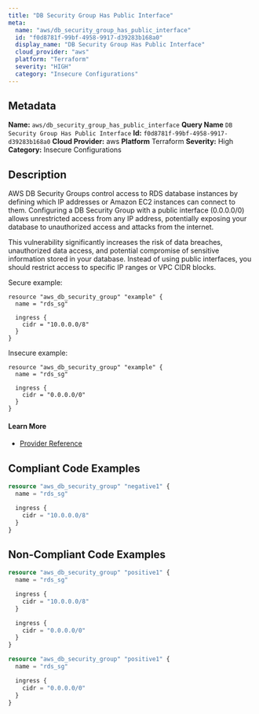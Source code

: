 ```yaml
---
title: "DB Security Group Has Public Interface"
meta:
  name: "aws/db_security_group_has_public_interface"
  id: "f0d8781f-99bf-4958-9917-d39283b168a0"
  display_name: "DB Security Group Has Public Interface"
  cloud_provider: "aws"
  platform: "Terraform"
  severity: "HIGH"
  category: "Insecure Configurations"
---
```

## Metadata
**Name:** `aws/db_security_group_has_public_interface`
**Query Name** `DB Security Group Has Public Interface`
**Id:** `f0d8781f-99bf-4958-9917-d39283b168a0`
**Cloud Provider:** aws
**Platform** Terraform
**Severity:** High
**Category:** Insecure Configurations
## Description
AWS DB Security Groups control access to RDS database instances by defining which IP addresses or Amazon EC2 instances can connect to them. Configuring a DB Security Group with a public interface (0.0.0.0/0) allows unrestricted access from any IP address, potentially exposing your database to unauthorized access and attacks from the internet.

This vulnerability significantly increases the risk of data breaches, unauthorized data access, and potential compromise of sensitive information stored in your database. Instead of using public interfaces, you should restrict access to specific IP ranges or VPC CIDR blocks.

Secure example:
```
resource "aws_db_security_group" "example" {
  name = "rds_sg"

  ingress {
    cidr = "10.0.0.0/8"
  }
}
```

Insecure example:
```
resource "aws_db_security_group" "example" {
  name = "rds_sg"

  ingress {
    cidr = "0.0.0.0/0"
  }
}
```

#### Learn More

 - [Provider Reference](https://registry.terraform.io/providers/hashicorp/aws/latest/docs/resources/db_security_group)


## Compliant Code Examples
```terraform
resource "aws_db_security_group" "negative1" {
  name = "rds_sg"

  ingress {
    cidr = "10.0.0.0/8"
  }
}

```
## Non-Compliant Code Examples
```terraform
resource "aws_db_security_group" "positive1" {
  name = "rds_sg"

  ingress {
    cidr = "10.0.0.0/8"
  }

  ingress {
    cidr = "0.0.0.0/0"
  }
}

```

```terraform
resource "aws_db_security_group" "positive1" {
  name = "rds_sg"

  ingress {
    cidr = "0.0.0.0/0"
  }
}

```